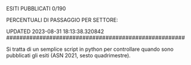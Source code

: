 ESITI PUBBLICATI 0/190 

PERCENTUALI DI PASSAGGIO PER SETTORE:

UPDATED 2023-08-31 18:13:38.320842
###################################################### 

Si tratta di un semplice script in python per controllare quando sono pubblicati gli esiti (ASN 2021, sesto quadrimestre).

